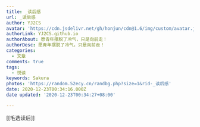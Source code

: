 ```yaml
---
title: _读后感
url: _读后感
author: YJ2CS
avatar: 'https://cdn.jsdelivr.net/gh/honjun/cdn@1.6/img/custom/avatar.jpg'
authorLink: YJ2CS.github.io
authorAbout: 愿青年摆脱了冷气，只是向前走！
authorDesc: 愿青年摆脱了冷气，只是向前走！
categories:
  - 文章
comments: true
tags:
  - 悦读
keywords: Sakura
photos: 'https://random.52ecy.cn/randbg.php?size=1&rid-_读后感'
date: 2020-12-23T00:34:16.000Z
date updated: '2020-12-23T00:34:27+08:00'

---
```


[[毛选读后]]
